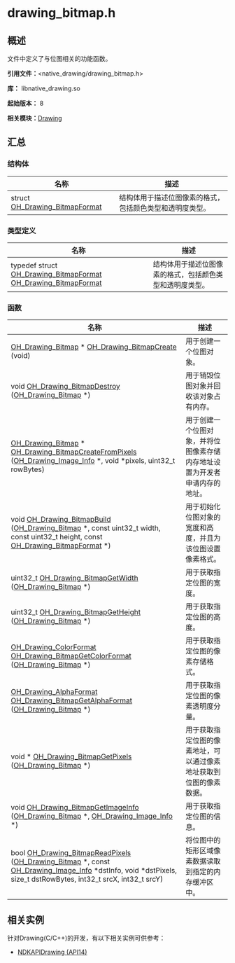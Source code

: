 # drawing_bitmap.h


## 概述

文件中定义了与位图相关的功能函数。

**引用文件：**&lt;native_drawing/drawing_bitmap.h&gt;

**库：** libnative_drawing.so

**起始版本：** 8

**相关模块：**[Drawing](_drawing.md)


## 汇总


### 结构体

| 名称 | 描述 | 
| -------- | -------- |
| struct  [OH_Drawing_BitmapFormat](_o_h___drawing___bitmap_format.md) | 结构体用于描述位图像素的格式，包括颜色类型和透明度类型。 | 


### 类型定义

| 名称 | 描述 | 
| -------- | -------- |
| typedef struct [OH_Drawing_BitmapFormat](_o_h___drawing___bitmap_format.md)  [OH_Drawing_BitmapFormat](_drawing.md#oh_drawing_bitmapformat) | 结构体用于描述位图像素的格式，包括颜色类型和透明度类型。 | 


### 函数

| 名称 | 描述 | 
| -------- | -------- |
| [OH_Drawing_Bitmap](_drawing.md#oh_drawing_bitmap) \* [OH_Drawing_BitmapCreate](_drawing.md#oh_drawing_bitmapcreate) (void) | 用于创建一个位图对象。 | 
| void [OH_Drawing_BitmapDestroy](_drawing.md#oh_drawing_bitmapdestroy) ([OH_Drawing_Bitmap](_drawing.md#oh_drawing_bitmap) \*) | 用于销毁位图对象并回收该对象占有内存。 | 
| [OH_Drawing_Bitmap](_drawing.md#oh_drawing_bitmap) \* [OH_Drawing_BitmapCreateFromPixels](_drawing.md#oh_drawing_bitmapcreatefrompixels) ([OH_Drawing_Image_Info](_o_h___drawing___image___info.md) \*, void \*pixels, uint32_t rowBytes) | 用于创建一个位图对象，并将位图像素存储内存地址设置为开发者申请内存的地址。 | 
| void [OH_Drawing_BitmapBuild](_drawing.md#oh_drawing_bitmapbuild) ([OH_Drawing_Bitmap](_drawing.md#oh_drawing_bitmap) \*, const uint32_t width, const uint32_t height, const [OH_Drawing_BitmapFormat](_o_h___drawing___bitmap_format.md) \*) | 用于初始化位图对象的宽度和高度，并且为该位图设置像素格式。 | 
| uint32_t [OH_Drawing_BitmapGetWidth](_drawing.md#oh_drawing_bitmapgetwidth) ([OH_Drawing_Bitmap](_drawing.md#oh_drawing_bitmap) \*) | 用于获取指定位图的宽度。 | 
| uint32_t [OH_Drawing_BitmapGetHeight](_drawing.md#oh_drawing_bitmapgetheight) ([OH_Drawing_Bitmap](_drawing.md#oh_drawing_bitmap) \*) | 用于获取指定位图的高度。 | 
| [OH_Drawing_ColorFormat](_drawing.md#oh_drawing_colorformat) [OH_Drawing_BitmapGetColorFormat](_drawing.md#oh_drawing_bitmapgetcolorformat) ([OH_Drawing_Bitmap](_drawing.md#oh_drawing_bitmap) \*) | 用于获取指定位图的像素存储格式。 | 
| [OH_Drawing_AlphaFormat](_drawing.md#oh_drawing_alphaformat) [OH_Drawing_BitmapGetAlphaFormat](_drawing.md#oh_drawing_bitmapgetalphaformat) ([OH_Drawing_Bitmap](_drawing.md#oh_drawing_bitmap) \*) | 用于获取指定位图的像素透明度分量。 | 
| void \* [OH_Drawing_BitmapGetPixels](_drawing.md#oh_drawing_bitmapgetpixels) ([OH_Drawing_Bitmap](_drawing.md#oh_drawing_bitmap) \*) | 用于获取指定位图的像素地址，可以通过像素地址获取到位图的像素数据。 | 
| void [OH_Drawing_BitmapGetImageInfo](_drawing.md#oh_drawing_bitmapgetimageinfo) ([OH_Drawing_Bitmap](_drawing.md#oh_drawing_bitmap) \*, [OH_Drawing_Image_Info](_o_h___drawing___image___info.md) \*) | 用于获取指定位图的信息。 | 
| bool [OH_Drawing_BitmapReadPixels](_drawing.md#oh_drawing_bitmapreadpixels) ([OH_Drawing_Bitmap](_drawing.md#oh_drawing_bitmap) \*, const [OH_Drawing_Image_Info](_o_h___drawing___image___info.md) \*dstInfo, void \*dstPixels, size_t dstRowBytes, int32_t srcX, int32_t srcY) | 将位图中的矩形区域像素数据读取到指定的内存缓冲区中。 | 

<!--RP1-->
## 相关实例

针对Drawing(C/C++)的开发，有以下相关实例可供参考：

- [NDKAPIDrawing (API14)](https://gitee.com/openharmony/applications_app_samples/tree/master/code/DocsSample/Drawing/NDKAPIDrawing)
<!--RP1End-->